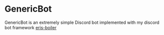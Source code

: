# GenericBot
GenericBot is an extremely simple Discord bot implemented with my discord bot framework [eris-boiler](https://github.com/alex-taxiera/eris-boiler)

